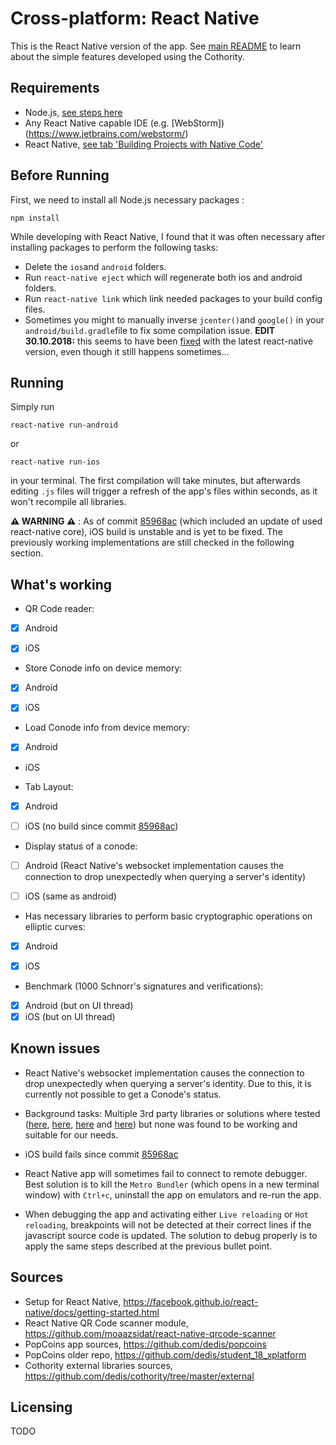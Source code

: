 #  Cross-platform: React Native

This is the React Native version of the app. See [main README](https://github.com/dedis/student_18_xps/blob/master/README.md) to learn about the simple features developed using the Cothority.

## Requirements
 - Node.js, [see steps here](https://nodejs.org/en/download/)
 - Any React Native capable IDE (e.g. [WebStorm])(https://www.jetbrains.com/webstorm/)
 - React Native, [see tab 'Building Projects with Native Code'](https://facebook.github.io/react-native/docs/getting-started.html)

## Before Running
First, we need to install all Node.js necessary packages :
```shell
npm install
```

While developing with React Native, I found that it was often necessary after installing packages to perform the following tasks:
 - Delete the ```ios```and ```android``` folders.
 - Run ```react-native eject```
which will regenerate both ios and android folders.
 - Run ```react-native link``` which link needed packages to your build config files.
 - Sometimes you might to manually inverse ```jcenter()```and ```google()``` in your ```android/build.gradle```file to fix some compilation issue. **EDIT 30.10.2018:** this seems to have been [fixed](https://github.com/react-native-community/react-native-share/pull/387) with the latest react-native version, even though it still happens sometimes...


## Running
Simply run
``` shell
react-native run-android
```
or
``` shell
react-native run-ios
```
in your terminal. The first compilation will take minutes, but afterwards editing ``.js`` files will trigger a refresh of the app's files within seconds, as it won't recompile all libraries.

 **⚠ WARNING ⚠** : As of commit [85968ac](https://github.com/dedis/student_18_xps/commit/85968ac2f4de837898fd564426ce50084146830b) (which included an update of used react-native core), iOS build is unstable and is yet to be fixed. The previously working implementations are still checked in the following section.

## What's working
 - QR Code reader:
  - [x] Android
  - [x] iOS


 - Store Conode info on device memory:
  - [x] Android
  - [x] iOS


 - Load Conode info from device memory:
  - [x] Android
  - iOS


 - Tab Layout:
  - [x] Android
  - [ ] iOS (no build since commit [85968ac](https://github.com/dedis/student_18_xps/commit/85968ac2f4de837898fd564426ce50084146830b))


 - Display status of a conode:
  - [ ] Android (React Native's websocket implementation causes the connection to drop unexpectedly when querying a server's identity)
  - [ ] iOS (same as android)


 - Has necessary libraries to perform basic cryptographic operations on elliptic curves:
  - [x] Android
  - [x] iOS


 - Benchmark (1000 Schnorr's signatures and verifications):
  - [x] Android (but on UI thread)
  - [x] iOS (but on UI thread)

## Known issues
 - React Native's websocket implementation causes the connection to drop unexpectedly when querying a server's identity. Due to this, it is currently not possible to get a Conode's status.

 - Background tasks: Multiple 3rd party libraries or solutions where tested ([here](https://github.com/devfd/react-native-workers), [here](https://medium.com/@inkdrop/a-simple-way-to-run-js-in-background-thread-on-react-native-8fff345576da), [here](https://github.com/jamesisaac/react-native-background-task) and [here](https://hackernoon.com/easy-os-background-tasks-in-react-native-bc4476c48b8a)) but none was found to be working and suitable for our needs.

 - iOS build fails since commit [85968ac](https://github.com/dedis/student_18_xps/commit/85968ac2f4de837898fd564426ce50084146830b)

 - React Native app will sometimes fail to connect to remote debugger. Best solution is to kill the ```Metro Bundler``` (which opens in a new terminal window) with ```Ctrl+c```, uninstall the app on emulators and re-run the app.

 - When debugging the app and activating either ```Live reloading``` or ```Hot reloading```, breakpoints will not be detected at their correct lines if the javascript source code is updated. The solution to debug properly is to apply the same steps described at the previous bullet point.

## Sources
 - Setup for React Native, https://facebook.github.io/react-native/docs/getting-started.html
 - React Native QR Code scanner module, https://github.com/moaazsidat/react-native-qrcode-scanner
 - PopCoins app sources, https://github.com/dedis/popcoins
 - PopCoins older repo, https://github.com/dedis/student_18_xplatform
 - Cothority external libraries sources, https://github.com/dedis/cothority/tree/master/external
## Licensing
TODO
